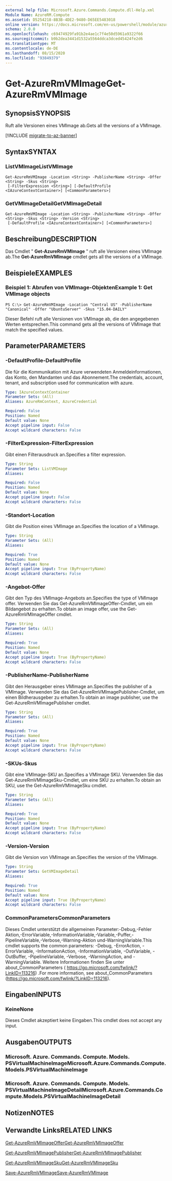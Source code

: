 ```yaml
---
external help file: Microsoft.Azure.Commands.Compute.dll-Help.xml
Module Name: AzureRM.Compute
ms.assetid: D5254218-8B3B-4DE2-9480-D65EE5483018
online version: https://docs.microsoft.com/en-us/powershell/module/azurerm.compute/get-azurermvmimage
schema: 2.0.0
ms.openlocfilehash: c69474929fa91b2e4ae1c7f4e50d5961a9322f66
ms.sourcegitcommit: b9b2dea3441d1532a5564ddca3dced45424fe2d6
ms.translationtype: MT
ms.contentlocale: de-DE
ms.lasthandoff: 08/15/2020
ms.locfileid: "93849379"
---
```

# <span data-ttu-id="cba8d-101">Get-AzureRmVMImage</span><span class="sxs-lookup"><span data-stu-id="cba8d-101">Get-AzureRmVMImage</span></span>

## <span data-ttu-id="cba8d-102">Synopsis</span><span class="sxs-lookup"><span data-stu-id="cba8d-102">SYNOPSIS</span></span>
<span data-ttu-id="cba8d-103">Ruft alle Versionen eines VMImage ab.</span><span class="sxs-lookup"><span data-stu-id="cba8d-103">Gets all the versions of a VMImage.</span></span>

[!INCLUDE [migrate-to-az-banner](../../includes/migrate-to-az-banner.md)]

## <span data-ttu-id="cba8d-104">Syntax</span><span class="sxs-lookup"><span data-stu-id="cba8d-104">SYNTAX</span></span>

### <span data-ttu-id="cba8d-105">ListVMImage</span><span class="sxs-lookup"><span data-stu-id="cba8d-105">ListVMImage</span></span>
```
Get-AzureRmVMImage -Location <String> -PublisherName <String> -Offer <String> -Skus <String>
 [-FilterExpression <String>] [-DefaultProfile <IAzureContextContainer>] [<CommonParameters>]
```

### <span data-ttu-id="cba8d-106">GetVMImageDetail</span><span class="sxs-lookup"><span data-stu-id="cba8d-106">GetVMImageDetail</span></span>
```
Get-AzureRmVMImage -Location <String> -PublisherName <String> -Offer <String> -Skus <String> -Version <String>
 [-DefaultProfile <IAzureContextContainer>] [<CommonParameters>]
```

## <span data-ttu-id="cba8d-107">Beschreibung</span><span class="sxs-lookup"><span data-stu-id="cba8d-107">DESCRIPTION</span></span>
<span data-ttu-id="cba8d-108">Das Cmdlet " **Get-AzureRmVMImage** " ruft alle Versionen eines VMImage ab.</span><span class="sxs-lookup"><span data-stu-id="cba8d-108">The **Get-AzureRmVMImage** cmdlet gets all the versions of a VMImage.</span></span>

## <span data-ttu-id="cba8d-109">Beispiele</span><span class="sxs-lookup"><span data-stu-id="cba8d-109">EXAMPLES</span></span>

### <span data-ttu-id="cba8d-110">Beispiel 1: Abrufen von VMImage-Objekten</span><span class="sxs-lookup"><span data-stu-id="cba8d-110">Example 1: Get VMImage objects</span></span>
```
PS C:\> Get-AzureRmVMImage -Location "Central US" -PublisherName "Canonical" -Offer "UbuntuServer" -Skus "15.04-DAILY"
```

<span data-ttu-id="cba8d-111">Dieser Befehl ruft alle Versionen von VMImage ab, die den angegebenen Werten entsprechen.</span><span class="sxs-lookup"><span data-stu-id="cba8d-111">This command gets all the versions of VMImage that match the specified values.</span></span>

## <span data-ttu-id="cba8d-112">Parameter</span><span class="sxs-lookup"><span data-stu-id="cba8d-112">PARAMETERS</span></span>

### <span data-ttu-id="cba8d-113">-DefaultProfile</span><span class="sxs-lookup"><span data-stu-id="cba8d-113">-DefaultProfile</span></span>
<span data-ttu-id="cba8d-114">Die für die Kommunikation mit Azure verwendeten Anmeldeinformationen, das Konto, den Mandanten und das Abonnement.</span><span class="sxs-lookup"><span data-stu-id="cba8d-114">The credentials, account, tenant, and subscription used for communication with azure.</span></span>

```yaml
Type: IAzureContextContainer
Parameter Sets: (All)
Aliases: AzureRmContext, AzureCredential

Required: False
Position: Named
Default value: None
Accept pipeline input: False
Accept wildcard characters: False
```

### <span data-ttu-id="cba8d-115">-FilterExpression</span><span class="sxs-lookup"><span data-stu-id="cba8d-115">-FilterExpression</span></span>
<span data-ttu-id="cba8d-116">Gibt einen Filterausdruck an.</span><span class="sxs-lookup"><span data-stu-id="cba8d-116">Specifies a filter expression.</span></span>

```yaml
Type: String
Parameter Sets: ListVMImage
Aliases: 

Required: False
Position: Named
Default value: None
Accept pipeline input: False
Accept wildcard characters: False
```

### <span data-ttu-id="cba8d-117">-Standort</span><span class="sxs-lookup"><span data-stu-id="cba8d-117">-Location</span></span>
<span data-ttu-id="cba8d-118">Gibt die Position eines VMImage an.</span><span class="sxs-lookup"><span data-stu-id="cba8d-118">Specifies the location of a VMImage.</span></span>

```yaml
Type: String
Parameter Sets: (All)
Aliases: 

Required: True
Position: Named
Default value: None
Accept pipeline input: True (ByPropertyName)
Accept wildcard characters: False
```

### <span data-ttu-id="cba8d-119">-Angebot</span><span class="sxs-lookup"><span data-stu-id="cba8d-119">-Offer</span></span>
<span data-ttu-id="cba8d-120">Gibt den Typ des VMImage-Angebots an.</span><span class="sxs-lookup"><span data-stu-id="cba8d-120">Specifies the type of VMImage offer.</span></span>
<span data-ttu-id="cba8d-121">Verwenden Sie das Get-AzureRmVMImageOffer-Cmdlet, um ein Bildangebot zu erhalten.</span><span class="sxs-lookup"><span data-stu-id="cba8d-121">To obtain an image offer, use the Get-AzureRmVMImageOffer cmdlet.</span></span>

```yaml
Type: String
Parameter Sets: (All)
Aliases: 

Required: True
Position: Named
Default value: None
Accept pipeline input: True (ByPropertyName)
Accept wildcard characters: False
```

### <span data-ttu-id="cba8d-122">-PublisherName</span><span class="sxs-lookup"><span data-stu-id="cba8d-122">-PublisherName</span></span>
<span data-ttu-id="cba8d-123">Gibt den Herausgeber eines VMImage an.</span><span class="sxs-lookup"><span data-stu-id="cba8d-123">Specifies the publisher of a VMImage.</span></span>
<span data-ttu-id="cba8d-124">Verwenden Sie das Get-AzureRmVMImagePublisher-Cmdlet, um einen Bildherausgeber zu erhalten.</span><span class="sxs-lookup"><span data-stu-id="cba8d-124">To obtain an image publisher, use the Get-AzureRmVMImagePublisher cmdlet.</span></span>

```yaml
Type: String
Parameter Sets: (All)
Aliases: 

Required: True
Position: Named
Default value: None
Accept pipeline input: True (ByPropertyName)
Accept wildcard characters: False
```

### <span data-ttu-id="cba8d-125">-SKUs</span><span class="sxs-lookup"><span data-stu-id="cba8d-125">-Skus</span></span>
<span data-ttu-id="cba8d-126">Gibt eine VMImage-SKU an.</span><span class="sxs-lookup"><span data-stu-id="cba8d-126">Specifies a VMImage SKU.</span></span>
<span data-ttu-id="cba8d-127">Verwenden Sie das Get-AzureRmVMImageSku-Cmdlet, um eine SKU zu erhalten.</span><span class="sxs-lookup"><span data-stu-id="cba8d-127">To obtain an SKU, use the Get-AzureRmVMImageSku cmdlet.</span></span>

```yaml
Type: String
Parameter Sets: (All)
Aliases: 

Required: True
Position: Named
Default value: None
Accept pipeline input: True (ByPropertyName)
Accept wildcard characters: False
```

### <span data-ttu-id="cba8d-128">-Version</span><span class="sxs-lookup"><span data-stu-id="cba8d-128">-Version</span></span>
<span data-ttu-id="cba8d-129">Gibt die Version von VMImage an.</span><span class="sxs-lookup"><span data-stu-id="cba8d-129">Specifies the version of the VMImage.</span></span>

```yaml
Type: String
Parameter Sets: GetVMImageDetail
Aliases: 

Required: True
Position: Named
Default value: None
Accept pipeline input: True (ByPropertyName)
Accept wildcard characters: False
```

### <span data-ttu-id="cba8d-130">CommonParameters</span><span class="sxs-lookup"><span data-stu-id="cba8d-130">CommonParameters</span></span>
<span data-ttu-id="cba8d-131">Dieses Cmdlet unterstützt die allgemeinen Parameter:-Debug,-Fehler Aktion,-ErrorVariable,-InformationVariable,-Variable,-Puffer,-PipelineVariable,-Verbose,-Warning-Aktion und-WarningVariable.</span><span class="sxs-lookup"><span data-stu-id="cba8d-131">This cmdlet supports the common parameters: -Debug, -ErrorAction, -ErrorVariable, -InformationAction, -InformationVariable, -OutVariable, -OutBuffer, -PipelineVariable, -Verbose, -WarningAction, and -WarningVariable.</span></span> <span data-ttu-id="cba8d-132">Weitere Informationen finden Sie unter about_CommonParameters ( https://go.microsoft.com/fwlink/?LinkID=113216) .</span><span class="sxs-lookup"><span data-stu-id="cba8d-132">For more information, see about_CommonParameters (https://go.microsoft.com/fwlink/?LinkID=113216).</span></span>

## <span data-ttu-id="cba8d-133">Eingaben</span><span class="sxs-lookup"><span data-stu-id="cba8d-133">INPUTS</span></span>

### <span data-ttu-id="cba8d-134">Keine</span><span class="sxs-lookup"><span data-stu-id="cba8d-134">None</span></span>
<span data-ttu-id="cba8d-135">Dieses Cmdlet akzeptiert keine Eingaben.</span><span class="sxs-lookup"><span data-stu-id="cba8d-135">This cmdlet does not accept any input.</span></span>

## <span data-ttu-id="cba8d-136">Ausgaben</span><span class="sxs-lookup"><span data-stu-id="cba8d-136">OUTPUTS</span></span>

### <span data-ttu-id="cba8d-137">Microsoft. Azure. Commands. Compute. Models. PSVirtualMachineImage</span><span class="sxs-lookup"><span data-stu-id="cba8d-137">Microsoft.Azure.Commands.Compute.Models.PSVirtualMachineImage</span></span>

### <span data-ttu-id="cba8d-138">Microsoft. Azure. Commands. Compute. Models. PSVirtualMachineImageDetail</span><span class="sxs-lookup"><span data-stu-id="cba8d-138">Microsoft.Azure.Commands.Compute.Models.PSVirtualMachineImageDetail</span></span>

## <span data-ttu-id="cba8d-139">Notizen</span><span class="sxs-lookup"><span data-stu-id="cba8d-139">NOTES</span></span>

## <span data-ttu-id="cba8d-140">Verwandte Links</span><span class="sxs-lookup"><span data-stu-id="cba8d-140">RELATED LINKS</span></span>

[<span data-ttu-id="cba8d-141">Get-AzureRmVMImageOffer</span><span class="sxs-lookup"><span data-stu-id="cba8d-141">Get-AzureRmVMImageOffer</span></span>](./Get-AzureRmVMImageOffer.md)

[<span data-ttu-id="cba8d-142">Get-AzureRmVMImagePublisher</span><span class="sxs-lookup"><span data-stu-id="cba8d-142">Get-AzureRmVMImagePublisher</span></span>](./Get-AzureRmVMImagePublisher.md)

[<span data-ttu-id="cba8d-143">Get-AzureRmVMImageSku</span><span class="sxs-lookup"><span data-stu-id="cba8d-143">Get-AzureRmVMImageSku</span></span>](./Get-AzureRmVMImageSku.md)

[<span data-ttu-id="cba8d-144">Save-AzureRmVMImage</span><span class="sxs-lookup"><span data-stu-id="cba8d-144">Save-AzureRmVMImage</span></span>](./Save-AzureRmVMImage.md)


